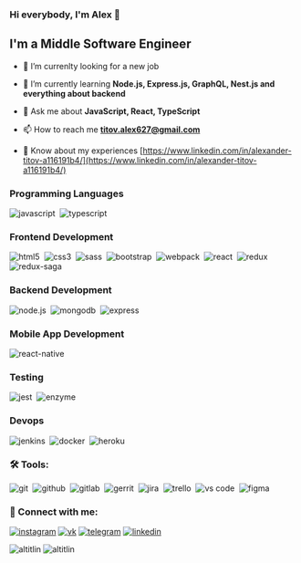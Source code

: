 ### Hi everybody, I'm Alex 👋

## I'm a Middle Software Engineer

- 👯 I’m currenlty looking for a new job

- 🌱 I’m currently learning **Node.js, Express.js, GraphQL, Nest.js and everything about backend**

- 💬 Ask me about **JavaScript, React, TypeScript**

- 📫 How to reach me **titov.alex627@gmail.com**

- 📄 Know about my experiences [https://www.linkedin.com/in/alexander-titov-a116191b4/](https://www.linkedin.com/in/alexander-titov-a116191b4/)

### Programming Languages

<img alt="javascript" src="https://img.shields.io/badge/JavaScript-F7DF1E?style=for-the-badge&logo=javascript&logoColor=black" />&nbsp;
<img alt="typescript" src="https://img.shields.io/badge/TypeScript-007ACC?style=for-the-badge&logo=typescript&logoColor=white" />&nbsp;

### Frontend Development

<img alt="html5" src="https://img.shields.io/badge/HTML5-E34F26?style=for-the-badge&logo=html5&logoColor=white" />&nbsp;
<img alt="css3" src="https://img.shields.io/badge/CSS3-1572B6?style=for-the-badge&logo=css3&logoColor=white" />&nbsp;
<img alt="sass" src="https://img.shields.io/badge/Sass-CC6699?style=for-the-badge&logo=sass&logoColor=white" />&nbsp;
<img alt="bootstrap" src="https://img.shields.io/badge/Bootstrap-563D7C?style=for-the-badge&logo=bootstrap&logoColor=white" />&nbsp;
<img alt="webpack" src="https://img.shields.io/badge/webpack-1f71b3.svg?&style=for-the-badge&logo=webpack&logoColor=fff" />&nbsp;
<img alt="react" src="https://img.shields.io/badge/React-20232A?style=for-the-badge&logo=react&logoColor=61DAFB" />&nbsp;
<img alt="redux" src="https://img.shields.io/badge/Redux-593D88?style=for-the-badge&logo=redux&logoColor=white" />&nbsp;
<img alt="redux-saga" src="https://img.shields.io/badge/redux saga-86d46b.svg?&style=for-the-badge&logo=redux-saga&logoColor=fff" />&nbsp;

### Backend Development

<img alt="node.js" src="https://img.shields.io/badge/Node.js-43853D?style=for-the-badge&logo=node.js&logoColor=white" />&nbsp;
<img alt="mongodb" src="https://img.shields.io/badge/MongoDB-4EA94B?style=for-the-badge&logo=mongodb&logoColor=white" />&nbsp;
<img alt="express" src="https://img.shields.io/badge/Express.js-404D59?style=for-the-badge" />&nbsp;

### Mobile App Development

<img alt="react-native" src="https://img.shields.io/badge/React_Native-20232A?style=for-the-badge&logo=react&logoColor=61DAFB" />&nbsp;

### Testing

<img alt="jest" src="https://img.shields.io/badge/jest-15c213.svg?&style=for-the-badge&logo=jest&logoColor=fff1" />&nbsp;
<img alt="enzyme" src="https://img.shields.io/badge/enzyme-fe595d.svg?&style=for-the-badge&logo=enzyme&logoColor=fff1" />&nbsp;

### Devops

<img alt="jenkins" src="https://img.shields.io/badge/jenkins-61dafb.svg?&style=for-the-badge&logo=jenkins&logoColor=fff1" />&nbsp;
<img alt="docker" src="https://img.shields.io/badge/docker-2b3a42.svg?&style=for-the-badge&logo=docker&logoColor=fff" />&nbsp;
<img alt="heroku" src="https://img.shields.io/badge/Heroku-430098?style=for-the-badge&logo=heroku&logoColor=white" />&nbsp;

### 🛠 Tools:

<img alt="git" src="https://img.shields.io/badge/git-1f71b3.svg?&style=for-the-badge&logo=git&logoColor=fff1" />&nbsp;
<img alt="github" src="https://img.shields.io/badge/github-2b3a42.svg?&style=for-the-badge&logo=github&logoColor=fff" />&nbsp;
<img alt="gitlab" src="https://img.shields.io/badge/gitlab-f96424.svg?&style=for-the-badge&logo=gitlab&logoColor=fff" />&nbsp;
<img alt="gerrit" src="https://img.shields.io/badge/gerrit-ffaaaa.svg?&style=for-the-badge&logo=gerrit&logoColor=fff1" />&nbsp;
<img alt="jira" src="https://img.shields.io/badge/jira-263455.svg?&style=for-the-badge&logo=jira&logoColor=fff" />&nbsp;
<img alt="trello" src="https://img.shields.io/badge/trello-0065ff.svg?&style=for-the-badge&logo=trello&logoColor=fff" />&nbsp;
<img alt="vs code" src="https://img.shields.io/badge/vs code-0066b8.svg?&style=for-the-badge&logo=visual-studio-code&logoColor=fff" />&nbsp;
<img alt="figma" src="https://img.shields.io/badge/figma-f24f1f.svg?&style=for-the-badge&logo=figma&logoColor=fff" />&nbsp;

### 🤝 Connect with me:

[<img alt="instagram" src="https://img.shields.io/badge/instagram-8134af.svg?&style=for-the-badge&logo=instagram&logoColorfff" />][instagram]
[<img alt="vk" src="https://img.shields.io/badge/vkontakte-1a4b78.svg?&style=for-the-badge&logo=vk&logoColorfff" />][vk]
[<img alt="telegram" src="https://img.shields.io/badge/telegram-4995be.svg?&style=for-the-badge&logo=telegram&logoColorfff" />][telegram]
[<img alt="linkedin" src="https://img.shields.io/badge/linkedin-0077b5.svg?&style=for-the-badge&logo=linkedin&logoColorfff" />][linkedin]

<div>
  <img src="https://github-readme-stats.vercel.app/api/top-langs/?username=altitlin&theme=blue-green" alt="altitlin" />
  <img src="https://github-readme-stats.vercel.app/api?username=altitlin&theme=blue-green" alt="altitlin" />
</div>

[instagram]: https://instagram.com/__sashka.titov__
[vk]: https://vk.com/al.titlin
[telegram]: https://t.me/alexfacer
[linkedin]: https://www.linkedin.com/in/alexander-titov-a116191b4/
